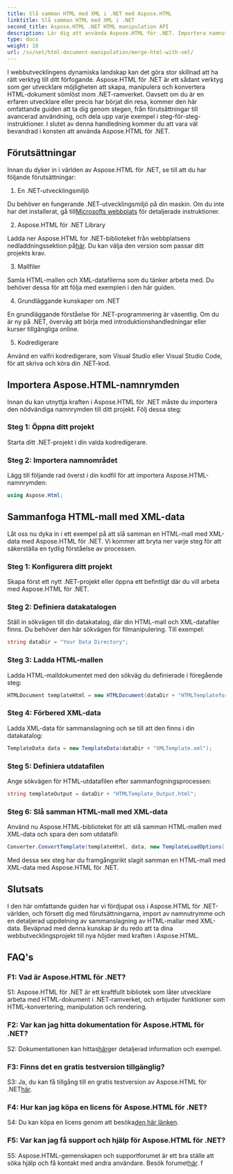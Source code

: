 ```yaml
---
title: Slå samman HTML med XML i .NET med Aspose.HTML
linktitle: Slå samman HTML med XML i .NET
second_title: Aspose.HTML .NET HTML manipulation API
description: Lär dig att använda Aspose.HTML för .NET. Importera namnutrymme, slå samman HTML med XML och förbättra dina färdigheter i webbutveckling med den här omfattande guiden.
type: docs
weight: 18
url: /sv/net/html-document-manipulation/merge-html-with-xml/
---
```


I webbutvecklingens dynamiska landskap kan det göra stor skillnad att ha rätt verktyg till ditt förfogande. Aspose.HTML för .NET är ett sådant verktyg som ger utvecklare möjligheten att skapa, manipulera och konvertera HTML-dokument sömlöst inom .NET-ramverket. Oavsett om du är en erfaren utvecklare eller precis har börjat din resa, kommer den här omfattande guiden att ta dig genom stegen, från förutsättningar till avancerad användning, och dela upp varje exempel i steg-för-steg-instruktioner. I slutet av denna handledning kommer du att vara väl bevandrad i konsten att använda Aspose.HTML för .NET.

## Förutsättningar

Innan du dyker in i världen av Aspose.HTML för .NET, se till att du har följande förutsättningar:

1. En .NET-utvecklingsmiljö

Du behöver en fungerande .NET-utvecklingsmiljö på din maskin. Om du inte har det installerat, gå till[Microsofts webbplats](https://docs.microsoft.com/en-us/dotnet/core/install/) för detaljerade instruktioner.

2. Aspose.HTML för .NET Library

 Ladda ner Aspose.HTML for .NET-biblioteket från webbplatsens nedladdningssektion på[här](https://releases.aspose.com/html/net/). Du kan välja den version som passar ditt projekts krav.

3. Mallfiler

Samla HTML-mallen och XML-datafilerna som du tänker arbeta med. Du behöver dessa för att följa med exemplen i den här guiden.

4. Grundläggande kunskaper om .NET

En grundläggande förståelse för .NET-programmering är väsentlig. Om du är ny på .NET, överväg att börja med introduktionshandledningar eller kurser tillgängliga online.

5. Kodredigerare

Använd en valfri kodredigerare, som Visual Studio eller Visual Studio Code, för att skriva och köra din .NET-kod.

## Importera Aspose.HTML-namnrymden

Innan du kan utnyttja kraften i Aspose.HTML för .NET måste du importera den nödvändiga namnrymden till ditt projekt. Följ dessa steg:

### Steg 1: Öppna ditt projekt

Starta ditt .NET-projekt i din valda kodredigerare.

### Steg 2: Importera namnområdet

Lägg till följande rad överst i din kodfil för att importera Aspose.HTML-namnrymden:

```csharp
using Aspose.Html;
```

## Sammanfoga HTML-mall med XML-data

Låt oss nu dyka in i ett exempel på att slå samman en HTML-mall med XML-data med Aspose.HTML för .NET. Vi kommer att bryta ner varje steg för att säkerställa en tydlig förståelse av processen.

### Steg 1: Konfigurera ditt projekt

Skapa först ett nytt .NET-projekt eller öppna ett befintligt där du vill arbeta med Aspose.HTML för .NET.

### Steg 2: Definiera datakatalogen

Ställ in sökvägen till din datakatalog, där din HTML-mall och XML-datafiler finns. Du behöver den här sökvägen för filmanipulering. Till exempel:

```csharp
string dataDir = "Your Data Directory";
```

### Steg 3: Ladda HTML-mallen

Ladda HTML-malldokumentet med den sökväg du definierade i föregående steg:

```csharp
HTMLDocument templateHtml = new HTMLDocument(dataDir + "HTMLTemplateforXML.html");
```

### Steg 4: Förbered XML-data

Ladda XML-data för sammanslagning och se till att den finns i din datakatalog:

```csharp
TemplateData data = new TemplateData(dataDir + "XMLTemplate.xml");
```

### Steg 5: Definiera utdatafilen

Ange sökvägen för HTML-utdatafilen efter sammanfogningsprocessen:

```csharp
string templateOutput = dataDir + "HTMLTemplate_Output.html";
```

### Steg 6: Slå samman HTML-mall med XML-data

Använd nu Aspose.HTML-biblioteket för att slå samman HTML-mallen med XML-data och spara den som utdatafil:

```csharp
Converter.ConvertTemplate(templateHtml, data, new TemplateLoadOptions(), templateOutput);
```

Med dessa sex steg har du framgångsrikt slagit samman en HTML-mall med XML-data med Aspose.HTML för .NET.

## Slutsats

I den här omfattande guiden har vi fördjupat oss i Aspose.HTML för .NET-världen, och försett dig med förutsättningarna, import av namnutrymme och en detaljerad uppdelning av sammanslagning av HTML-mallar med XML-data. Beväpnad med denna kunskap är du redo att ta dina webbutvecklingsprojekt till nya höjder med kraften i Aspose.HTML.

## FAQ's

### F1: Vad är Aspose.HTML för .NET?

S1: Aspose.HTML för .NET är ett kraftfullt bibliotek som låter utvecklare arbeta med HTML-dokument i .NET-ramverket, och erbjuder funktioner som HTML-konvertering, manipulation och rendering.

### F2: Var kan jag hitta dokumentation för Aspose.HTML för .NET?

 S2: Dokumentationen kan hittas[här](https://reference.aspose.com/html/net/)ger detaljerad information och exempel.

### F3: Finns det en gratis testversion tillgänglig?

 S3: Ja, du kan få tillgång till en gratis testversion av Aspose.HTML för .NET[här](https://releases.aspose.com/).

### F4: Hur kan jag köpa en licens för Aspose.HTML för .NET?

 S4: Du kan köpa en licens genom att besöka[den här länken](https://purchase.aspose.com/buy).

### F5: Var kan jag få support och hjälp för Aspose.HTML för .NET?

 S5: Aspose.HTML-gemenskapen och supportforumet är ett bra ställe att söka hjälp och få kontakt med andra användare. Besök forumet[här](https://forum.aspose.com/).
f